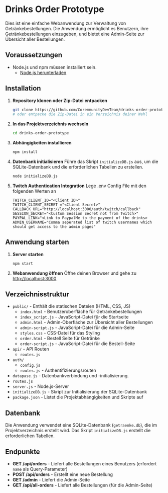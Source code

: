 
# Drinks Order Prototype

Dies ist eine einfache Webanwendung zur Verwaltung von Getränkebestellungen. Die Anwendung ermöglicht es Benutzern, ihre Getränkebestellungen einzugeben, und bietet eine Admin-Seite zur Übersicht aller Bestellungen.

## Voraussetzungen

- Node.js und npm müssen installiert sein.
  - [Node.js herunterladen](https://nodejs.org/)

## Installation

1. **Repository klonen oder Zip-Datei entpacken**
   ```bash
   git clone https://github.com/CoremmunityDevTeam/drinks-order-prototype.git
   # oder entpacke die Zip-Datei in ein Verzeichnis deiner Wahl
   ```

2. **In das Projektverzeichnis wechseln**
   ```bash
   cd drinks-order-prototype
   ```

3. **Abhängigkeiten installieren**
   ```bash
   npm install
   ```

4. **Datenbank initialisieren**
   Führe das Skript `initializeDB.js` aus, um die SQLite-Datenbank und die erforderlichen Tabellen zu erstellen.
   ```bash
   node initializeDB.js
   ```
5. **Twitch Authentication Integration**
   Lege .env Config File mit den folgenden Werten an
   ```
   TWITCH_CLIENT_ID="<Client ID>"
   TWITCH_CLIENT_SECRET ="<Client Secret>"
   CALLBACK_URL="http://localhost:3000/auth/twitch/callback" 
   SESSION_SECRET="<Custom Session Secret not from Twitch>"
   PAYPAL_LINK="<Link to PaypalMe to the payment of the drinks>
   ADMIN_USERNAME="Comma seperated list of twitch usernames which should get access to the admin pages"
   ```

## Anwendung starten

1. **Server starten**
   ```bash
   npm start
   ```

2. **Webanwendung öffnen**
   Öffne deinen Browser und gehe zu [http://localhost:3000](http://localhost:3000)

## Verzeichnisstruktur

- `public/` - Enthält die statischen Dateien (HTML, CSS, JS)
  - `index.html` - Benutzeroberfläche für Getränkebestellungen
  - `index_script.js` - JavaScript-Datei für die Startseite
  - `admin.html` - Admin-Oberfläche zur Übersicht aller Bestellungen
  - `admin-script.js` - JavaScript-Datei für die Admin-Seite
  - `styles.css` - CSS-Datei für das Styling
  - `order.html` - Bestell Seite für Getränke
  - `order-script.js` - JavaScript-Datei für die Bestell-Seite
- `api/` - API Routen
  - `routes.js` 
- `auth/` 
  - `config.js`
  - `routes.js` - Authentifizierungsrouten
- `datapase.js` -  Datenbankverbindung und -initialisierung.
- `routes.js` 
- `server.js` - Node.js-Server
- `initializeDB.js` - Skript zur Initialisierung der SQLite-Datenbank
- `package.json` - Listet die Projektabhängigkeiten und Skripte auf

## Datenbank

Die Anwendung verwendet eine SQLite-Datenbank (`getraenke.db`), die im Projektverzeichnis erstellt wird. Das Skript `initializeDB.js` erstellt die erforderlichen Tabellen.

## Endpunkte

- **GET /api/orders** - Liefert alle Bestellungen eines Benutzers (erfordert `name` als Query-Parameter)
- **POST /api/orders** - Erstellt eine neue Bestellung
- **GET /admin** - Liefert die Admin-Seite
- **GET /api/all-orders** - Liefert alle Bestellungen (für die Admin-Seite)


